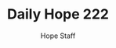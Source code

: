 ---
image: /assets/img/daily-hope-default-artwork.png
title: Daily Hope 222
number: 222
categories:
  - Daily Hope
author: Hope Staff
notes: Daily Hope 222
embed: >-
  <iframe src="https://open.spotify.com/embed/episode/1rmiVNTRksXKeI4tk4WLtY?utm_source=generator" width="400px" height="102px" frameborder=“0" scrolling=“no”></iframe>
---